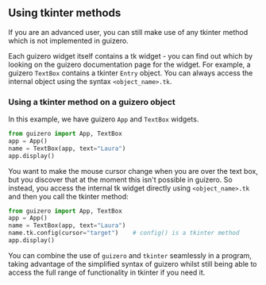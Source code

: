 ## Using tkinter methods

If you are an advanced user, you can still make use of any tkinter method which is not implemented in guizero.

Each guizero widget itself contains a tk widget - you can find out which by looking on the guizero documentation page for the widget. For example, a guizero `TextBox` contains a tkinter `Entry` object. You can always access the internal object using the syntax `<object_name>.tk`.

### Using a tkinter method on a guizero object

In this example, we have guizero `App` and `TextBox` widgets.

```python
from guizero import App, TextBox
app = App()
name = TextBox(app, text="Laura")
app.display()
```

You want to make the mouse cursor change when you are over the text box, but you discover that at the moment this isn't possible in guizero. So instead, you access the internal tk widget directly using `<object_name>.tk` and then you call the tkinter method:

```python
from guizero import App, TextBox
app = App()
name = TextBox(app, text="Laura")
name.tk.config(cursor="target")    # config() is a tkinter method
app.display()
```

You can combine the use of `guizero` and `tkinter` seamlessly in a program, taking advantage of the simplified syntax of guizero whilst still being able to access the full range of functionality in tkinter if you need it.
